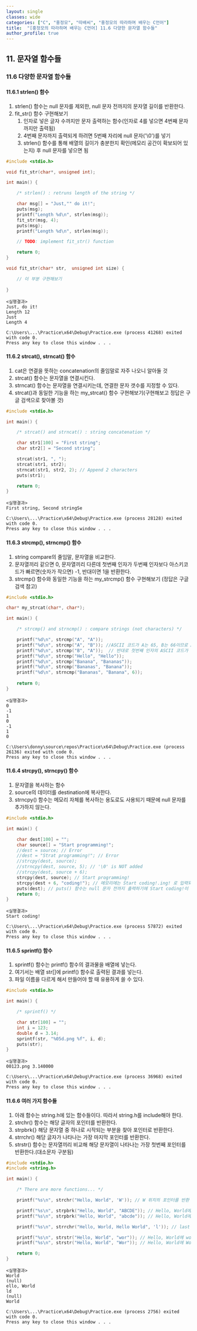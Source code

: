 ```yaml
---
layout: single
classes: wide
categories: ["C", "홍정모", "따배씨", "홍정모의 따라하며 배우는 C언어"]
title:  "[홍정모의 따라하며 배우는 C언어] 11.6 다양한 문자열 함수들"
author_profile: true
---
```


## 11. 문자열 함수들

### 11.6 다양한 문자열 함수들

#### 11.6.1 strlen() 함수

1. strlen() 함수는 null 문자를 제외한, null 문자 전까지의 문자열 길이를 반환한다.
2. fit_str() 함수 구현해보기
   1. 인자로 넣은 글자 수까지만 문자 출력하는 함수(인자로 4를 넣으면 4번째 문자까지만 출력됨)
   2. 4번째 문자까지 출력되게 하려면 5번째 자리에 null 문자('\0')를 넣기
   3. strlen() 함수를 통해 배열의 길이가 충분한지 확인(메모리 공간이 확보되어 있는지) 후 null 문자를 넣으면 됨

```c
#include <stdio.h>

void fit_str(char*, unsigned int);

int main() {

	/* strlen() : retruns length of the string */

	char msg[] = "Just,"" do it!";
	puts(msg);
	printf("Length %d\n", strlen(msg));
	fit_str(msg, 4);
	puts(msg);
	printf("Length %d\n", strlen(msg));

	// TODO: implement fit_str() function

	return 0;
}

void fit_str(char* str,  unsigned int size) {

    // 이 부분 구현해보기
  
}
```
```
<실행결과>
Just, do it!
Length 12
Just
Length 4

C:\Users\...\Practice\x64\Debug\Practice.exe (process 41268) exited with code 0.
Press any key to close this window . . .
```

#### 11.6.2 strcat(), strncat() 함수

1. cat은 연결을 뜻하는 concatenation의 줄임말로 자주 나오니 알아둘 것
2. strcat() 함수는 문자열을 연결시킨다.
3. strncat() 함수는 문자열을 연결시키는데, 연결한 문자 갯수를 지정할 수 있다.
4. strcat()과 동일한 기능을 하는 my_strcat() 함수 구현해보기(구현해보고 정답은 구글 검색으로 찾아볼 것)

```c
#include <stdio.h>

int main() {

	/* strcat() and strncat() : string concatenation */

	char str1[100] = "First string";
	char str2[] = "Second string";

	strcat(str1, ", ");
	strcat(str1, str2);
	strncat(str1, str2, 2); // Append 2 characters
	puts(str1);

	return 0;
}
```
```
<실행결과>
First string, Second stringSe

C:\Users\...\Practice\x64\Debug\Practice.exe (process 28128) exited with code 0.
Press any key to close this window . . .
```

#### 11.6.3 strcmp(), strncmp() 함수

1. string compare의 줄임말, 문자열을 비교한다.
2. 문자열끼리 같으면 0, 문자열끼리 다른데 첫번째 인자가 두번째 인자보다 아스키코드가 빠르면(숫자가 작으면) -1, 반대이면 1을 반환한다.
3. strcmp() 함수와 동일한 기능을 하는 my_strcmp() 함수 구현해보기 (정답은 구글 검색 참고)

```c
#include <stdio.h>

char* my_strcat(char*, char*);

int main() {

	/* strcmp() and strncmp() : compare strings (not characters) */

	printf("%d\n", strcmp("A", "A"));
	printf("%d\n", strcmp("A", "B")); //ASCII 코드가 A는 65, B는 66이므로 A < B여서 -1 반환
	printf("%d\n", strcmp("B", "A"));  // 반대로 첫번째 인자의 ASCII 코드가 더 크면 1 반환
	printf("%d\n", strcmp("Hello", "Hello")); 
	printf("%d\n", strcmp("Banana", "Bananas")); 
	printf("%d\n", strcmp("Bananas", "Banana")); 
	printf("%d\n", strncmp("Bananas", "Banana", 6)); 
    
	return 0;
}
```
```
<실행결과>
0
-1
1
0
-1
1
0

C:\Users\donny\source\repos\Practice\x64\Debug\Practice.exe (process 26136) exited with code 0.
Press any key to close this window . . .
```

#### 11.6.4 strcpy(), strncpy() 함수

1. 문자열을 복사하는 함수
2. source의 데이터를 destination에 복사한다.
4. strncpy() 함수는 메모리 자체를 복사하는 용도로도 사용되기 때문에 null 문자를 추가하지 않는다.

```c
#include <stdio.h>

int main() {

	char dest[100] = "";
	char source[] = "Start programming!";
	//dest = source; // Error
	//dest = "Strat programming!"; // Error
	//strcpy(dest, source);
	//strncpy(dest, source, 5); // '\0' is NOT added
	//strcpy(dest, source + 6);
	strcpy(dest, source); // Start programming!
	strcpy(dest + 6, "coding!"); // 메모리에는 Start coding!.ing! 로 입력되어 있음, 여기서 .은 null 문자
	puts(dest); // puts() 함수는 null 문자 전까지 출력하기에 Start coding!이 출력됨
	return 0;
}
```
```
<실행결과>
Start coding!

C:\Users\...\Practice\x64\Debug\Practice.exe (process 57872) exited with code 0.
Press any key to close this window . . .
```

#### 11.6.5 sprintf() 함수

1. sprintf() 함수는 printf() 함수의 결과물을 배열에 넣는다.
2. 여기서는 배열 str[]에 printf() 함수로 출력된 결과를 넣는다.
3. 파일 이름을 다르게 해서 만들어야 할 때 유용하게 쓸 수 있다.

```c
#include <stdio.h>

int main() {

	/* sprintf() */

	char str[100] = "";
	int i = 123;
	double d = 3.14;
	sprintf(str, "%05d.png %f", i, d);
	puts(str);
}
```
```
<실행결과>
00123.png 3.140000

C:\Users\...\Practice\x64\Debug\Practice.exe (process 36968) exited with code 0.
Press any key to close this window . . .
```

#### 11.6.6 여러 가지 함수들

1. 아래 함수는 string.h에 있는 함수들이다. 따라서 string.h를 include해야 한다.
2. strchr() 함수는 해당 글자의 포인터를 반환한다.
3. strpbrk{} 해당 문자열 중 하나로 시작되는 부분을 찾아 포인터로 반환한다.
4. strrchr() 해당 글자가 나타나는 가장 마지막 포인터를 반환한다.
5. strstr() 함수는 문자열끼리 비교해 해당 문자열이 나타나는 가장 첫번째 포인터를 반환한다.(대소문자 구분됨)

```c
#include <stdio.h>
#include <string.h>

int main() {

	/* There are more functions... */

	printf("%s\n", strchr("Hello, World", 'W')); // W 위치의 포인터를 반환

	printf("%s\n", strpbrk("Hello, World", "ABCDE")); // Hello, World에 ABCDE가 없으므로 null 문자 반환
	printf("%s\n", strpbrk("Hello, World", "abcde")); // Hello, World에 e가 abcde중에 있으므로 e의 포인터 반환

	printf("%s\n", strrchr("Hello, World, Hello World", 'l')); // last occurrence, Hello, World, Hello World에 ld가 두번 들어가는데, 마지막에 있는 l의 포인터를 반환

	printf("%s\n", strstr("Hello, World", "wor")); // Hello, World에 wor이 없으므로 null 문자 반환 
	printf("%s\n", strstr("Hello, World", "Wor")); // Hello, World에 Wor이 있으므로 W의 포인터 반환

	return 0;
}
```
```
<실행결과>
World
(null)
ello, World
ld
(null)
World

C:\Users\...\Practice\x64\Debug\Practice.exe (process 2756) exited with code 0.
Press any key to close this window . . .
```
